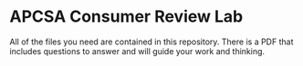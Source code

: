 # APCSA Consumer Review Lab

All of the files you need are contained in this repository. There is a PDF that includes questions to answer and will guide your work and thinking. 
